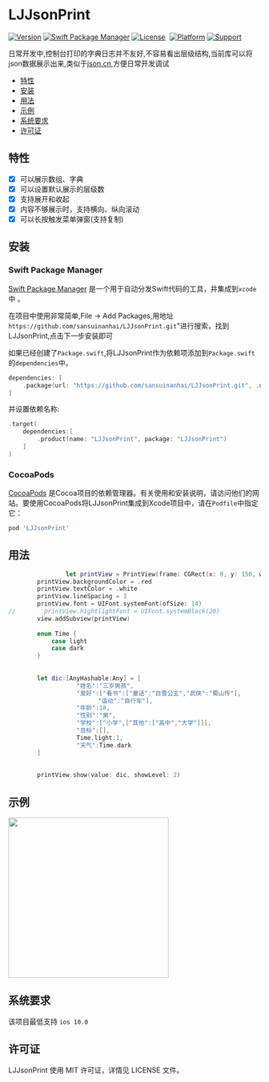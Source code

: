 # LJJsonPrint

[![Version](https://img.shields.io/cocoapods/v/LJJsonPrint.svg?style=flat)](https://cocoapods.org/pods/LJJsonPrint)
[![Swift Package Manager](https://img.shields.io/badge/Swift_Package_Manager-compatible-orange?style=flat-square)](https://img.shields.io/badge/Swift_Package_Manager-compatible-orange?style=flat-square)
[![License](https://img.shields.io/badge/license-MIT-green.svg?style=flat)](https://raw.githubusercontent.com/LJJsonPrint/main/LICENSE)&nbsp;
[![Platform](https://img.shields.io/cocoapods/p/LJJsonPrint.svg?style=flat)](https://cocoapods.org/pods/LJJsonPrint)
[![Support](https://img.shields.io/badge/support-iOS%2010%2B%20-blue.svg?style=flat)](https://www.apple.com/nl/ios/)&nbsp;



日常开发中,控制台打印的字典日志并不友好,不容易看出层级结构,当前库可以将json数据展示出来,类似于[json.cn](http://www.json.cn),方便日常开发调试

- [特性](#特性)
- [安装](#安装)
- [用法](#用法)
- [示例](#示例)
- [系统要求](#系统要求)
- [许可证](#许可证)

## 特性

- [x] 可以展示数组、字典
- [x] 可以设置默认展示的层级数
- [x] 支持展开和收起
- [x] 内容不够展示时，支持横向、纵向滚动
- [x] 可以长按触发菜单弹窗(支持复制)

## 安装

### Swift Package Manager

[Swift Package Manager](https://swift.org/package-manager/) 是一个用于自动分发Swift代码的工具，并集成到`xcode`中 。

在项目中使用非常简单,File -> Add Packages,用地址`https://github.com/sansuinanhai/LJJsonPrint.git`"进行搜索，找到LJJsonPrint,点击下一步安装即可


如果已经创建了`Package.swift`,将LJJsonPrint作为依赖项添加到`Package.swift`的`dependencies`中。

```swift
dependencies: [
    .package(url: "https://github.com/sansuinanhai/LJJsonPrint.git", .upToNextMajor(from: "0.5.0"))
]
```

并设置依赖名称:

```swift
.target(
    dependencies:[
        .product(name: "LJJsonPrint", package: "LJJsonPrint")
    ]
)
```


### CocoaPods

[CocoaPods](https://cocoapods.org) 是Cocoa项目的依赖管理器。有关使用和安装说明，请访问他们的网站。要使用CocoaPods将LJJsonPrint集成到Xcode项目中，请在`Podfile`中指定它：

```ruby
pod 'LJJsonPrint'
```


## 用法

```swift
				let printView = PrintView(frame: CGRect(x: 0, y: 150, width: 300, height: 300))
        printView.backgroundColor = .red
        printView.textColor = .white
        printView.lineSpacing = 3
        printView.font = UIFont.systemFont(ofSize: 14)
//        printView.hightlightFont = UIFont.systemBlack(20)
        view.addSubview(printView)
        
        enum Time {
            case light
            case dark
        }
        
        
        let dic:[AnyHashable:Any] = [
                   "姓名":"三岁男孩",
                   "爱好":["看书":["童话":"白雪公主","武侠":"蜀山传"],
                         "运动":"自行车"],
                   "年龄":18,
                   "性别":"男",
                   "学校":["小学",["其他":["高中","大学"]]],
                   "目标":[],
                   Time.light:1,
                   "天气":Time.dark
        ]
        
        
        printView.show(value: dic, showLevel: 2)
```

## 示例

<img src="https://raw.github.com/sansuinanhai/LJJsonPrint/main/Example/gif/demo.gif" width="320">




## 系统要求

该项目最低支持 `ios 10.0`

## 许可证
LJJsonPrint 使用 MIT 许可证，详情见 LICENSE 文件。
